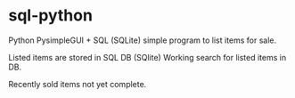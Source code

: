 # sql-python
Python PysimpleGUI + SQL (SQLite) simple program to list items for sale.

Listed items are stored in SQL DB (SQlite)
Working search for listed items in DB.

Recently sold items not yet complete.
